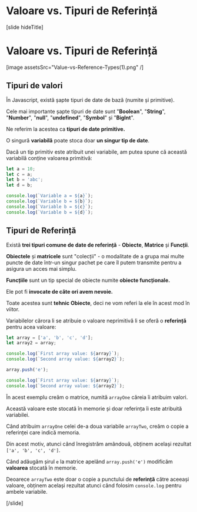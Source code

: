 # Valoare vs. Tipuri de Referință

[slide hideTitle]
# Valoare vs. Tipuri de Referință

[image assetsSrc="Value-vs-Reference-Types(1).png" /]

## Tipuri de valori

În Javascript, există șapte tipuri de date de bază (numite și primitive).

Cele mai importante șapte tipuri de date sunt "**Boolean**", "**String**", "**Number**", "**null**", "**undefined**", "**Symbol**" și "**BigInt**".

Ne referim la acestea ca **tipuri de date primitive.**

O singură **variabilă** poate stoca doar **un singur tip de date**.

Dacă un tip primitiv este atribuit unei variabile, am putea spune că această variabilă conține valoarea primitivă:

``` js live
let a = 10;
let c = a;
let b = 'abc';
let d = b;

console.log(`Variable a = ${a}`);
console.log(`Variable b = ${b}`);
console.log(`Variable b = ${c}`);
console.log(`Variable b = ${d}`);
```

## Tipuri de Referință

Există **trei tipuri comune de date de referință** - **Obiecte**, **Matrice** și **Funcții**.

**Obiectele** și **matricele** sunt "colecții" - o modalitate de a grupa mai multe puncte de date într-un singur pachet pe care îl putem transmite pentru a asigura un acces mai simplu.

**Funcțiile** sunt un tip special de obiecte numite **obiecte funcționale.**

Ele pot fi **invocate de câte ori avem nevoie.**

Toate acestea sunt **tehnic Obiecte**, deci ne vom referi la ele în acest mod în viitor.

Variabilelor cărora li se atribuie o valoare neprimitivă li se oferă o **referință** pentru acea valoare:

``` js live
let array = ['a', 'b', 'c', 'd'];
let array2 = array;

console.log(`First array value: ${array}`);
console.log(`Second array value: ${array2}`);

array.push('e');

console.log(`First array value: ${array}`);
console.log(`Second array value: ${array2}`);
```

În acest exemplu creăm o matrice, numită `arrayOne` căreia îi atribuim valori.

Această valoare este stocată în memorie și doar referința îi este atribuită variabilei.

Când atribuim `arrayOne` celei de-a doua variabile `arrayTwo`, creăm o copie a referinței care indică memoria.

Din acest motiv, atunci când înregistrăm amândouă, obținem același rezultat `['a', 'b', 'c', 'd']`. 
 
Când adăugăm șirul `e` la matrice apelând `array.push('e')` modificăm **valoarea** stocată în memorie.
 
Deoarece `arrayTwo` este doar o copie a punctului de **referință** către aceeași valoare, obținem același rezultat atunci când folosim `console.log` pentru ambele variabile. 

[/slide]
